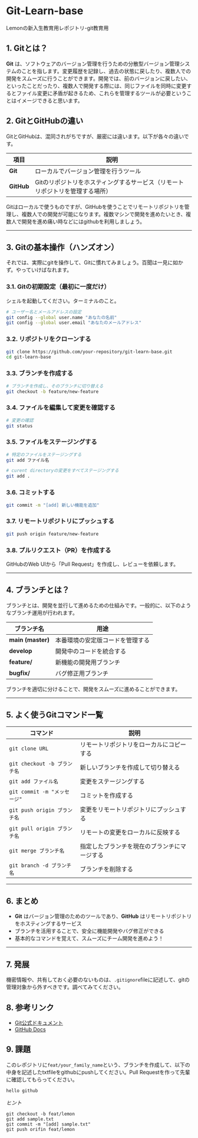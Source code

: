 # Git-Learn-base
Lemonの新入生教育用レポジトリ-git教育用

## 1. Gitとは？

**Git** は、ソフトウェアのバージョン管理を行うための分散型バージョン管理システムのことを指します。変更履歴を記録し、過去の状態に戻したり、複数人での開発をスムーズに行うことができます。開発では、前のバージョンに戻したい、といったことだったり、複数人で開発する際には、同じファイルを同時に変更するとファイル変更に矛盾が起きるため、これらを管理するツールが必要ということはイメージできると思います。

## 2. GitとGitHubの違い
GitとGitHubは、混同されがちですが、厳密には違います。以下が各々の違いです。

| 項目 | 説明 |
|------|------|
| **Git** | ローカルでバージョン管理を行うツール |
| **GitHub** | Gitのリポジトリをホスティングするサービス（リモートリポジトリを管理する場所） |

Gitはローカルで使うものですが、GitHubを使うことでリモートリポジトリを管理し、複数人での開発が可能になります。複数マシンで開発を進めたいとき、複数人で開発を進め痛い時などにはgithubを利用しましょう。

---

## 3. Gitの基本操作（ハンズオン）
それでは、実際にgitを操作して、Gitに慣れてみましょう。百聞は一見に如かず。やっていけばなれます。

### 3.1. Gitの初期設定（最初に一度だけ）
シェルを起動してください。ターミナルのこと。

```sh
# ユーザー名とメールアドレスの設定
git config --global user.name "あなたの名前"
git config --global user.email "あなたのメールアドレス"
```

### 3.2. リポジトリをクローンする
```sh
git clone https://github.com/your-repository/git-learn-base.git
cd git-learn-base
```

### 3.3. ブランチを作成する
```sh
# ブランチを作成し、そのブランチに切り替える
git checkout -b feature/new-feature
```

### 3.4. ファイルを編集して変更を確認する
```sh
# 変更の確認
git status
```

### 3.5. ファイルをステージングする
```sh
# 特定のファイルをステージングする
git add ファイル名

# curent directoryの変更をすべてステージングする
git add .
```

### 3.6. コミットする
```sh
git commit -m "[add] 新しい機能を追加"
```

### 3.7. リモートリポジトリにプッシュする
```sh
git push origin feature/new-feature
```

### 3.8. プルリクエスト（PR）を作成する
GitHubのWeb UIから「Pull Request」を作成し、レビューを依頼します。

---

## 4. ブランチとは？

ブランチとは、開発を並行して進めるための仕組みです。一般的に、以下のようなブランチ運用が行われます。

| ブランチ名 | 用途 |
|------------|------|
| **main (master)** | 本番環境の安定版コードを管理する |
| **develop** | 開発中のコードを統合する |
| **feature/** | 新機能の開発用ブランチ |
| **bugfix/** | バグ修正用ブランチ |

ブランチを適切に分けることで、開発をスムーズに進めることができます。

---

## 5. よく使うGitコマンド一覧

| コマンド | 説明 |
|----------|------|
| `git clone URL` | リモートリポジトリをローカルにコピーする |
| `git checkout -b ブランチ名` | 新しいブランチを作成して切り替える |
| `git add ファイル名` | 変更をステージングする |
| `git commit -m "メッセージ"` | コミットを作成する |
| `git push origin ブランチ名` | 変更をリモートリポジトリにプッシュする |
| `git pull origin ブランチ名` | リモートの変更をローカルに反映する |
| `git merge ブランチ名` | 指定したブランチを現在のブランチにマージする |
| `git branch -d ブランチ名` | ブランチを削除する |

---

## 6. まとめ

- **Git** はバージョン管理のためのツールであり、**GitHub** はリモートリポジトリをホスティングするサービス
- ブランチを活用することで、安全に機能開発やバグ修正ができる
- 基本的なコマンドを覚えて、スムーズにチーム開発を進めよう！

---
## 7. 発展
機密情報や、共有しておく必要のないものは、`.gitignore`fileに記述して、gitの管理対象から外すべきです。調べてみてください。

## 8. 参考リンク
- [Git公式ドキュメント](https://git-scm.com/doc)
- [GitHub Docs](https://docs.github.com/)

## 9. 課題
このレポジトリに`feat/your_family_name`という、ブランチを作成して、以下の中身を記述したtxtfileをgithubにpushしてください。Pull Requestを作って先輩に確認してもらってください。

```txt
hello github
```

*ヒント*
```console
git checkout -b feat/lemon
git add sample.txt
git commit -m "[add] sample.txt"
git push orifin feat/lemon
```
